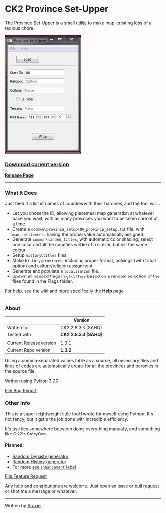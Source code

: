 # CK2 Province Set-Upper
The Province Set-Upper is a small utility to make map-creating less of a tedious chore.

![screenshot][screenshot]

### [Download current version][dl_link]
**[Release Page][release_page]**
___

### What It Does
Just feed it a list of names of counties with their baronies, and the tool will...
- Let you chose the ID, allowing piecemeal map generation at whatever pace you want, with as many provinces you want to be taken care of at a time.
- Create a `common\province_setup\00_province_setup.txt` file, with `max_settlements` having the proper value automatically assigned.
- Generate `common\landed_titles`, with automatic color shading; select one color and all the counties will be of a similar, but not the same colour.
- Setup `history\titles` files.
- Make `history\provinces`, including proper format, holdings (with tribal option) and culture/religion assignment.
- Generate and populate a `localisation` file.
- Spawn all needed flags in `gfx\flags` based on a random selection of the files found in the Flags folder.

For help, see the [wiki](https://github.com/Araxiel/CK2-Province_Set-Upper/wiki) and more specifically the [**Help**](https://github.com/Araxiel/CK2-Province_Set-Upper/wiki/Help) page
___

### About

|                         	| Version                	|
|-------------------------	|------------------------	|
|  Written for            	| CK2 2.8.3.3 (SAHQ)     	|
|  Tested with            	| **CK2 2.8.3.3 (SAHQ)** 	|
|                         	|                        	|
| Current Release version 	| [1.3.1][release_page]  	|
| Current Repo version    	| **1.3.2**              	|

Using a comma-separated values table as a source, all necessary files and lines of codes are automatically create for all the provinces and baronies in the source file.

Written using [Python 3.7.0](https://www.python.org/downloads/release/python-370/)

[File Bug Report](https://github.com/Araxiel/CK2-Province_Set-Upper/issues/new?template=bug_report.md)

### Other Info

This is a super leightweight little tool I wrote for myself using Python. It's not fancy, but it get's the job done with incredible efficiency.

It's use lies somewhere between doing everything manually, and something like CK2's StoryGen.

#### Planned:
  * [Random Dynasty generator](https://github.com/Araxiel/CK2-Province_Set-Upper/issues/7)
  * [Random History generator](https://github.com/Araxiel/CK2-Province_Set-Upper/issues/6)
  * For more [see `enhancement` label](https://github.com/Araxiel/CK2-Province_Set-Upper/issues?q=is%3Aissue+is%3Aopen+label%3Aenhancement)

[File Feature Request](https://github.com/Araxiel/CK2-Province_Set-Upper/issues/new?template=feature_request.md)

Any help and contributions are welcome. Just open an issue or pull request or shot me a message or whatever.
___

Written by [Araxiel](https://github.com/Araxiel)

[screenshot]: https://raw.githubusercontent.com/Araxiel/CK2-Province_Set-Upper/master/docs/menu_ss.JPG  "Screenshot"
[dl_link]: https://github.com/Araxiel/CK2-Province_Set-Upper/releases/download/1.3.1/ProvinceSetUpper.zip
[release_page]: https://github.com/Araxiel/CK2-Province_Set-Upper/releases/tag/1.3.1
